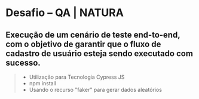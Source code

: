 # Desafio – QA | NATURA
## Execução de um cenário de teste end-to-end, com o objetivo de garantir que o fluxo de cadastro de usuário esteja sendo executado com sucesso.

>  - Utilização para Tecnologia Cypress JS
>  - npm install
>  - Usando o recurso "faker" para gerar dados aleatórios
